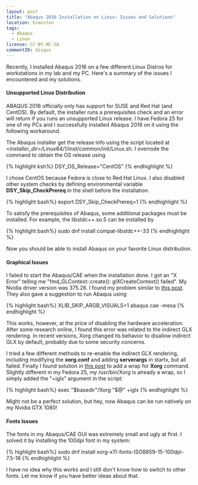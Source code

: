 ```yaml
---
layout: post
title: "Abaqus 2016 Installation on Linux: Issues and Solutions"
location: Evanston
tags:
  - Abaqus
  - Linux
license: CC-BY-NC-SA
commentID: disqus
---
```


Recently, I installed Abaqus 2016 on a few different Linux Distros for workstations in my lab and my PC. Here's a summary of the issues I encountered and my solutions.

#### Unsupported Linux Distribution

ABAQUS 2016 officially only has support for SUSE and Red Hat (and CentOS). By default, the installer runs a prerequisites check and an error will return if you runs an unsupported Linux release. I have Fedora 25 for one of my PCs and I successfully installed Abaqus 2016 on it using the following workaround.

The Abaqus installer get the release info using the script located at <*installer_dir*>/Linux64/1/inst/common/init/Linux.sh. I overrode the command to obtain the OS release using

{% highlight ksh%}
DSY_OS_Release="CentOS"
{% endhighlight %}

I chose CentOS because Fedora is close to Red Hat Linux. I also disabled other system checks by defining environmental variable **DSY_Skip_CheckPrereq** in the shell before the installation.

{% highlight bash%}
export DSY_Skip_CheckPrereq=1
{% endhighlight %}

To satisfy the prerequisites of Abaqus, some additional packages must be installed. For example, the libstdc++.so.5 can be installed by

{% highlight bash%}
sudo dnf install compat-libstdc++-33
{% endhighlight %}

Now you should be able to install Abaqus on your favorite Linux distribution.

#### Graphical Issues

I failed to start the Abaqus/CAE when the installation done. I got an "X Error" telling me "fmd_GLContext::create(): glXCreateContext() failed". My Nvidia driver version was 375.26. I found my problem similar to [this post](https://polymerfem.com/forum/finite-element-modeling/computer-software-aa/3288-glx-error-when-launching-abaqus-on-debian). They also gave a suggestion to run Abaqus using

{% highlight bash%}
XLIB_SKIP_ARGB_VISUALS=1 abaqus cae -mesa
{% endhighlight %}

This works, however, at the price of disabling the hardware acceleration. After some research online, I found this error was related to the indirect GLX rendering. In recent versions, Xorg changed its behavior to disallow indirect GLX by default, probably due to some security concerns.

I tried a few different methods to re-enable the indirect GLX rendering, including modifying the **xorg.conf** and adding **serverargs** in startx, but all failed. Finally I found solution in [this post](https://bugzilla.gnome.org/show_bug.cgi?id=586777) to add a wrap for **Xorg** command. Slightly different in my Fedora 25, my /usr/bin/Xorg is already a wrap, so I simply added the "+iglx" argument in the script:

{% highlight bash%}
exec "$basedir"/Xorg "$@" +iglx
{% endhighlight %}

Might not be a perfect solution, but hey, now Abaqus can be run natively on my Nvidia GTX 1080!

#### Fonts Issues

The fonts in my Abaqus/CAE GUI was extremely small and ugly at first. I solved it by installing the 100dpi font in my system:

{% highlight bash%}
sudo dnf install xorg-x11-fonts-ISO8859-15-100dpi-7.5-16
{% endhighlight %}

I have no idea why this works and I still don't know how to switch to other fonts. Let me know if you have better ideas about that.
